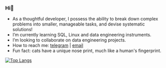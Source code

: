 ### Hi👋

- As a thoughtful developer, I possess the ability to break down complex problems into smaller, manageable tasks, and devise systematic solutions!
- I’m currently learning SQL, Linux and data engineering instruments.
- I’m looking to collaborate on data engineering projects.
- How to reach me: [telegram](https://t.me/atsterq) | [email](olegguschin.dev@gmail.com)
- Fun fact: cats have a unique nose print, much like a human's fingerprint.

[![Top Langs](https://github-readme-stats.vercel.app/api/top-langs/?username=atsterq&layout=donut&theme=transparent)](https://github.com/anuraghazra/github-readme-stats)
